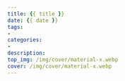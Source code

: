```yaml
---
title: {{ title }}
date: {{ date }}
tags:
- 
categories:
- 
description:
top_img: /img/cover/material-x.webp
cover: /img/cover/material-x.webp
---
```


